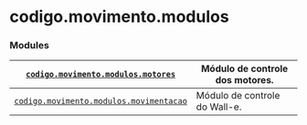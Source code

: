 <a id="module-codigo.movimento.modulos"></a>

<a id="codigo-movimento-modulos"></a>

# codigo.movimento.modulos

### Modules

| [`codigo.movimento.modulos.motores`](codigo.movimento.modulos.motores.md#module-codigo.movimento.modulos.motores)                | Módulo de controle dos motores.   |
|----------------------------------------------------------------------------------------------------------------------------------|-----------------------------------|
| [`codigo.movimento.modulos.movimentacao`](codigo.movimento.modulos.movimentacao.md#module-codigo.movimento.modulos.movimentacao) | Módulo de controle do Wall-e.     |
